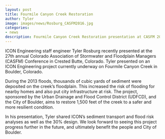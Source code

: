 ```yaml
---
layout: post
title: Fourmile Canyon Creek Restoration
author: Tyler
image: images/news/Rosburg_CASFM2016.jpg
categories:
- news
description: Fourmile Canyon Creek Restoration presentation at CASFM 2016
---
```


ICON Engineering staff engineer Tyler Rosburg recently
presented at the 27th annual Colorado Association of Stormwater and Floodplain
Managers (CASFM) Conference in Crested Butte, Colorado. Tyler presented on an
ICON Engineering project currently underway on Fourmile Canyon Creek in Boulder,
Colorado.

During the 2013 floods, thousands of cubic yards of sediment were deposited on
the creek’s floodplain. This increased the risk of flooding for nearby homes and
also put city infrastructure at risk. The project, sponsored by the Urban
Drainage and Flood Control District (UDFCD), and the City of Boulder, aims to
restore 1,500 feet of the creek to a safer and more resilient condition.

In his presentation, Tyler shared ICON’s sediment transport and flood risk
analyses as well as the 30% design. We look forward to seeing this project
progress further in the future, and ultimately benefit the people and City of
Boulder.
